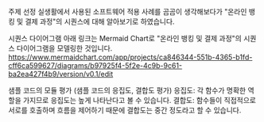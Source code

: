 주제 선정
실생활에서 사용된 소프트웨어 적용 사례를 곰곰이 생각해보다가 "온라인 뱅킹 및 결제 과정"의 시퀀스에 대해 알아보기로 하였습니다.

시퀀스 다이어그램
아래 링크는 Mermaid Chart로 "온라인 뱅킹 및 결제 과정"의 시퀀스 다이어그램을 모델링한 것입니다.
https://www.mermaidchart.com/app/projects/ca846344-551b-4365-b1fd-cff6ca599627/diagrams/b97925f4-5f2e-4c9b-9c61-ba2ea427f4b9/version/v0.1/edit

샘플 코드의 모듈 평가 (샘플 코드의 응집도, 결합도 평가)
응집도: 각 함수가 명확한 역할을 가지므로 응집도는 높게 나타난다고 볼 수 있습니다.
결합도: 함수들이 직접적으로 서로를 호출하며 흐름을 제어하기 때문에 결합도는 중간 정도라고 할 수 있습니다.

